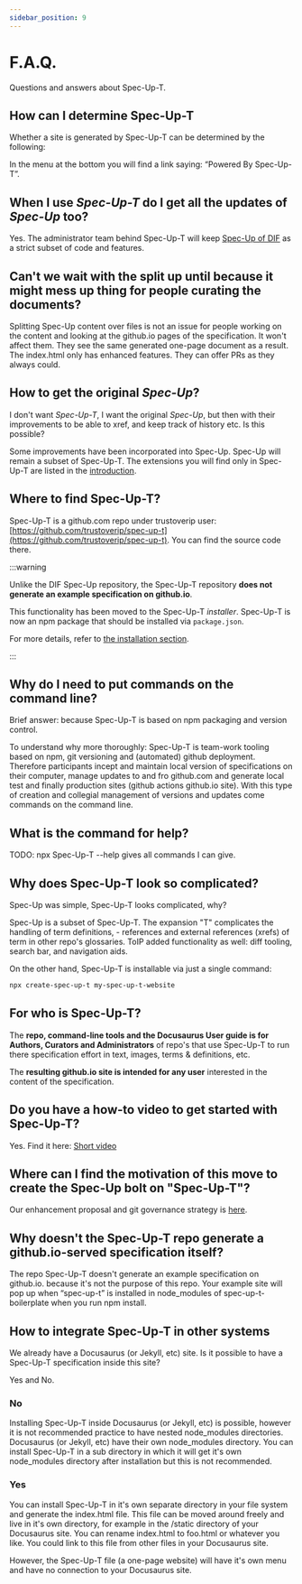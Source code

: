 ```yaml
---
sidebar_position: 9
---
```


# F.A.Q.

Questions and answers about Spec-Up-T.

## How can I determine Spec-Up-T

Whether a site is generated by Spec-Up-T can be determined by the following:

In the menu at the bottom you will find a link saying: “Powered By Spec-Up-T”.

## When I use *Spec-Up-T* do I get all the updates of *Spec-Up* too?

Yes. The administrator team behind Spec-Up-T will keep [Spec-Up of DIF](https://github.com/decentralized-identity/spec-up) as a strict subset of code and features.

## Can't we wait with the split up until because it might mess up thing for people curating the documents?

Splitting Spec-Up content over files is not an issue for people working on the content and looking at the github.io pages of the specification. It won't affect them. They see the same generated one-page document as a result. The index.html only has enhanced features. They can offer PRs as they always could.

## How to get the original *Spec-Up*?

I don't want *Spec-Up-T*, I want the original *Spec-Up*, but then with their improvements to be able to xref, and keep track of history etc. Is this possible?

Some improvements have been incorporated into Spec-Up. Spec-Up will remain a subset of Spec-Up-T. The extensions you will find only in Spec-Up-T are listed in the [introduction](introduction/overview).

## Where to find Spec-Up-T?

Spec-Up-T is a github.com repo under trustoverip user: [https://github.com/trustoverip/spec-up-t](https://github.com/trustoverip/spec-up-t). You can find the source code there.

:::warning

Unlike the DIF Spec-Up repository, the Spec-Up-T repository **does not generate an example specification on github.io**.

This functionality has been moved to the Spec-Up-T *installer*. Spec-Up-T is now an npm package that should be installed via `package.json`.

For more details, refer to [the installation section](./getting-started/installation/installation.md).

:::

## Why do I need to put commands on the command line?

Brief answer: because Spec-Up-T is based on npm packaging and version control.

To understand why more thoroughly: Spec-Up-T is team-work tooling based on npm, git versioning and (automated) github deployment. Therefore participants incept and maintain local version of specifications on their computer, manage updates to and fro github.com and generate local test and finally production sites (github actions github.io site).
With this type of creation and collegial management of versions and updates come commands on the command line.

## What is the command for help?

TODO: npx Spec-Up-T --help gives all commands I can give.

## Why does Spec-Up-T look so complicated?

Spec-Up was simple, Spec-Up-T looks complicated, why?

Spec-Up is a subset of Spec-Up-T. The expansion "T" complicates the handling of term definitions, - references and external references (xrefs) of term in other repo's glossaries.
ToIP added functionality as well: diff tooling, search bar, and navigation aids.

On the other hand, Spec-Up-T is installable via just a single command:

```bash
npx create-spec-up-t my-spec-up-t-website
```

## For who is Spec-Up-T?

The **repo, command-line tools and the Docusaurus User guide is for Authors, Curators and Administrators** of repo's that use Spec-Up-T to run there specification effort in text, images, terms & definitions, etc.

The **resulting github.io site is intended for any user** interested in the content of the specification.

## Do you have a how-to video to get started with Spec-Up-T?

Yes. Find it here: [Short video](getting-started/intro)

## Where can I find the motivation of this move to create the Spec-Up bolt on "Spec-Up-T"?

Our enhancement proposal and git governance strategy is [here](introduction/how-it-came-to-be).

## Why doesn't the Spec-Up-T repo generate a github.io-served specification itself?

The repo Spec-Up-T doesn't generate an example specification on github.io. because it's not the purpose of this repo. Your example site will pop up when “spec-up-t” is installed in node_modules of spec-up-t-boilerplate when you run npm install.

## How to integrate Spec-Up-T in other systems

We already have a Docusaurus (or Jekyll, etc) site. Is it possible to have a Spec-Up-T specification inside this site?

Yes and No.

### No

Installing Spec-Up-T inside Docusaurus (or Jekyll, etc) is possible, however it is not recommended practice to have nested node_modules directories. Docusaurus (or Jekyll, etc) have their own node_modules directory. You can install Spec-Up-T in a sub directory in which it will get it's own node_modules directory after installation but this is not recommended.

### Yes

You can install Spec-Up-T in it's own separate directory in your file system and generate the index.html file. This file can be moved around freely and live in it's own directory, for example in the /static directory of your Docusaurus site. You can rename index.html to foo.html or whatever you like. You could link to this file from other files in your Docusaurus site.

However, the Spec-Up-T file (a one-page website) will have it's own menu and have no connection to your Docusaurus site.
